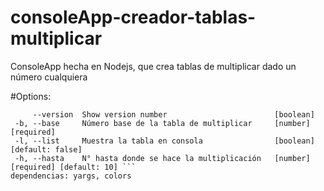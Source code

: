 # consoleApp-creador-tablas-multiplicar
ConsoleApp hecha en Nodejs, que crea tablas de multiplicar dado un número cualquiera

#Options:
 ```     --help     Show help                              [boolean]
      --version  Show version number                        [boolean]
  -b, --base     Número base de la tabla de multiplicar     [number] [required]
  -l, --list     Muestra la tabla en consola                [boolean] [default: false]
  -h, --hasta    N° hasta donde se hace la multiplicación   [number] [required] [default: 10] ```
dependencias: yargs, colors

